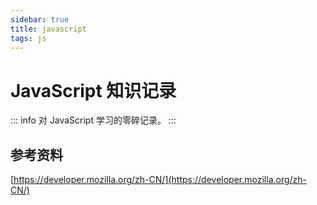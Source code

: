 ```yaml
---
sidebar: true
title: javascript
tags: js
---
```


# JavaScript 知识记录

::: info
对 JavaScript 学习的零碎记录。
:::

## 参考资料

[https://developer.mozilla.org/zh-CN/](https://developer.mozilla.org/zh-CN/)
